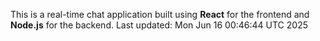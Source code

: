 This is a real-time chat application built using **React** for the frontend and **Node.js** for the backend.
Last updated: Mon Jun 16 00:46:44 UTC 2025
